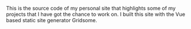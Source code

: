 This is the source code of my personal site that highlights some of my projects that I have got the chance to work on. I built this site with the Vue based static site generator Gridsome.  
